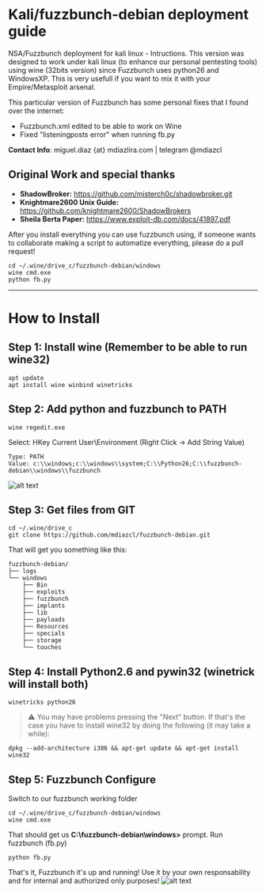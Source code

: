 # Kali/fuzzbunch-debian deployment guide
NSA/Fuzzbunch deployment for kali linux - Intructions. This version was designed to work under kali linux (to enhance our personal pentesting tools) using wine (32bits version) since Fuzzbunch uses python26 and WindowsXP. This is very usefull if you want to mix it with your Empire/Metasploit arsenal.

This particular version of Fuzzbunch has some personal fixes that I found over the internet:
 - Fuzzbunch.xml edited to be able to work on Wine
 - Fixed "listeningposts error" when running fb.py

**Contact Info**: miguel.diaz {at} mdiazlira.com | telegram @mdiazcl

## Original Work and special thanks
- **ShadowBroker:** https://github.com/misterch0c/shadowbroker.git
- **Knightmare2600 Unix Guide:** https://github.com/knightmare2600/ShadowBrokers
- **Sheila Berta Paper:** https://www.exploit-db.com/docs/41897.pdf

After you install everything you can use fuzzbunch using, if someone wants to collaborate making a script to automatize everything, please do a pull request!
```
cd ~/.wine/drive_c/fuzzbunch-debian/windows
wine cmd.exe
python fb.py
```

***

# How to Install
## Step 1: Install wine (Remember to be able to run wine32)
```
apt update
apt install wine winbind winetricks
```

## Step 2: Add python and fuzzbunch to PATH
```
wine regedit.exe
```
Select: HKey Current User\Environment (Right Click -> Add String Value)
```
Type: PATH
Value: c:\\windows;c:\\windows\\system;C:\\Python26;C:\\fuzzbunch-debian\\windows\\fuzzbunch
```
![alt text](http://i.imgur.com/3HHUqBe.png)

## Step 3: Get files from GIT
```
cd ~/.wine/drive_c
git clone https://github.com/mdiazcl/fuzzbunch-debian.git
```

That will get you something like this:
```
fuzzbunch-debian/
├── logs
└── windows
    ├── Bin
    ├── exploits
    ├── fuzzbunch
    ├── implants
    ├── lib
    ├── payloads
    ├── Resources
    ├── specials
    ├── storage
    └── touches
```

## Step 4: Install Python2.6 and pywin32 (winetrick will install both)
```
winetricks python26
```

> :warning: You may have problems pressing the "Next" button. If that's the case you have to install wine32 by doing the following (it may take a while):

```
dpkg --add-architecture i386 && apt-get update && apt-get install wine32
```

## Step 5: Fuzzbunch Configure

Switch to our fuzzbunch working folder

```
cd ~/.wine/drive_c/fuzzbunch-debian/windows
wine cmd.exe
```

That should get us **C:\fuzzbunch-debian\windows>** prompt. Run fuzzbunch (fb.py)

```
python fb.py
```

That's it, Fuzzbunch it's up and running!
Use it by your own responsability and for internal and authorized only purposes!
![alt text](http://i.imgur.com/2jA6qzT.png)
